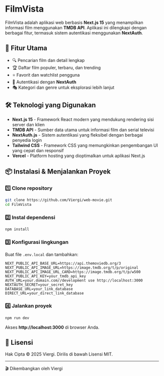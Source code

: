 # FilmVista

FilmVista adalah aplikasi web berbasis **Next.js 15** yang menampilkan informasi film menggunakan **TMDB API**. Aplikasi ini dilengkapi dengan berbagai fitur, termasuk sistem autentikasi menggunakan **NextAuth**.

## 🚀 Fitur Utama

- 🔍 Pencarian film dan detail lengkap
- 🏆 Daftar film populer, terbaru, dan trending
- ⭐ Favorit dan watchlist pengguna
- 🔐 Autentikasi dengan **NextAuth**
- 🎭 Kategori dan genre untuk eksplorasi lebih lanjut

## 🛠️ Teknologi yang Digunakan

- **Next.js 15** - Framework React modern yang mendukung rendering sisi server dan klien
- **TMDB API** - Sumber data utama untuk informasi film dan serial televisi
- **NextAuth.js** - Sistem autentikasi yang fleksibel dengan berbagai penyedia login
- **Tailwind CSS** - Framework CSS yang memungkinkan pengembangan UI yang cepat dan responsif
- **Vercel** - Platform hosting yang dioptimalkan untuk aplikasi Next.js

## 📦 Instalasi & Menjalankan Proyek

### 1️⃣ Clone repository

```sh
git clone https://github.com/Viergi/web-movie.git
cd FilmVista
```

### 2️⃣ Instal dependensi

```sh
npm install
```

### 3️⃣ Konfigurasi lingkungan

Buat file `.env.local` dan tambahkan:

```env
NEXT_PUBLIC_API_BASE_URL=https://api.themoviedb.org/3
NEXT_PUBLIC_API_IMAGE_URL=https://image.tmdb.org/t/p/original
NEXT_PUBLIC_API_IMAGE_URL_CARD=https://image.tmdb.org/t/p/w500
NEXT_PUBLIC_API_KEY=your_tmdb_api_key
AUTH_URL=your.domain.com//development use http://localhost:3000
NEXTAUTH_SECRET=your_secret_key
DATABASE_URL=your_link_database
DIRECT_URL=your_direct_link_database
```

### 4️⃣ Jalankan proyek

```sh
npm run dev
```

Akses **http://localhost:3000** di browser Anda.

## 📜 Lisensi

Hak Cipta © 2025 Viergi. Dirilis di bawah Lisensi MIT.

---

🎬 Dikembangkan oleh Viergi

